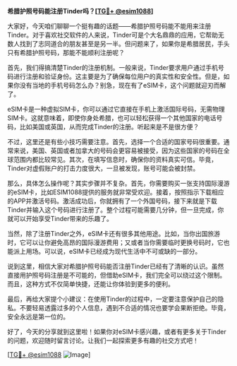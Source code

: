 **希腊护照号码能注册Tinder吗？[[TG💪+ @esim1088](https://t.me/s/esim1088)]**

大家好，今天咱们聊聊一个挺有趣的话题——希腊护照号码能不能用来注册Tinder。对于喜欢社交软件的人来说，Tinder可是个大名鼎鼎的应用，它帮助无数人找到了志同道合的朋友甚至是另一半。但问题来了，如果你是希腊居民，手头只有希腊护照号码，那能不能顺利注册呢？

首先，我们得搞清楚Tinder的注册机制。一般来说，Tinder要求用户通过手机号码进行注册和验证身份。这主要是为了确保每位用户的真实性和安全性。但是，如果你没有当地的手机号码怎么办？别急，现在有了eSIM卡，这个问题就迎刃而解了。

eSIM卡是一种虚拟SIM卡，你可以通过它直接在手机上激活国际号码，无需物理SIM卡。这就意味着，即使你身处希腊，也可以轻松获得一个其他国家的电话号码，比如美国或英国，从而完成Tinder的注册。听起来是不是很方便？

不过，这里还是有些小技巧需要注意。首先，选择一个合适的国家号码很重要。通常来说，美国、英国或者加拿大的号码会更容易被接受，因为这些国家的号码在全球范围内都比较常见。其次，在填写信息时，确保你的资料真实可信。毕竟，Tinder对虚假账户的打击力度很大，一旦被发现，账号可能会被封禁。

那么，具体怎么操作呢？其实步骤并不复杂。首先，你需要购买一张支持国际漫游的eSIM卡，比如ESIM1088提供的服务就非常受欢迎。接着，按照指示下载相应的APP并激活号码。激活成功后，你就拥有了一个外国号码，接下来就是下载Tinder并输入这个号码进行注册了。整个过程可能需要几分钟，但一旦完成，你就可以开始享受Tinder带来的乐趣了。

当然，除了注册Tinder之外，eSIM卡还有很多其他用途。比如，当你出国旅游时，它可以让你避免高昂的国际漫游费用；又或者当你需要临时更换号码时，它也能派上用场。可以说，eSIM卡已经成为现代生活中不可或缺的一部分。

说到这里，相信大家对希腊护照号码能否注册Tinder已经有了清晰的认识。虽然直接用护照号码注册是不可能的，但借助eSIM卡，我们完全可以绕过这个限制。而且，这种方式不仅简单快捷，还能让你体验到更多的便利。

最后，再给大家提个小建议：在使用Tinder的过程中，一定要注意保护自己的隐私。不要轻易透露过多的个人信息，遇到不合适的情况也要学会果断拒绝。毕竟，安全永远是第一位的。

好了，今天的分享就到这里啦！如果你对eSIM卡感兴趣，或者有更多关于Tinder的问题，欢迎随时留言讨论。让我们一起探索更多有趣的社交方式吧！

[[TG💪+ @esim1088](https://t.me/s/esim1088) ![Image](https://i.postimg.cc/4NQfJmqS/Snipaste-2025-05-13-00-14-12.png)]